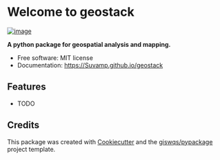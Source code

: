 # Welcome to geostack


[![image](https://img.shields.io/pypi/v/geostack.svg)](https://pypi.python.org/pypi/geostack)


**A python package for geospatial analysis and  mapping.**


-   Free software: MIT license
-   Documentation: <https://Suvamp.github.io/geostack>
    

## Features

-   TODO

## Credits

This package was created with [Cookiecutter](https://github.com/cookiecutter/cookiecutter) and the [giswqs/pypackage](https://github.com/giswqs/pypackage) project template.
